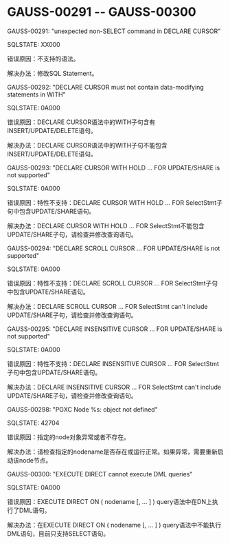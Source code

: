 # GAUSS-00291 -- GAUSS-00300<a name="ZH-CN_TOPIC_0302073024"></a>

GAUSS-00291: "unexpected non-SELECT command in DECLARE CURSOR"

SQLSTATE: XX000

错误原因：不支持的语法。

解决办法：修改SQL Statement。

GAUSS-00292: "DECLARE CURSOR must not contain data-modifying statements in WITH"

SQLSTATE: 0A000

错误原因：DECLARE CURSOR语法中的WITH子句含有INSERT/UPDATE/DELETE语句。

解决办法：DECLARE CURSOR语法中的WITH子句不能包含INSERT/UPDATE/DELETE语句。

GAUSS-00293: "DECLARE CURSOR WITH HOLD ... FOR UPDATE/SHARE is not supported"

SQLSTATE: 0A000

错误原因：特性不支持：DECLARE CURSOR WITH HOLD ... FOR SelectStmt子句中包含UPDATE/SHARE语句。

解决办法：DECLARE CURSOR WITH HOLD ... FOR SelectStmt不能包含UPDATE/SHARE子句，请检查并修改查询语句。

GAUSS-00294: "DECLARE SCROLL CURSOR ... FOR UPDATE/SHARE is not supported"

SQLSTATE: 0A000

错误原因：特性不支持：DECLARE SCROLL CURSOR ... FOR SelectStmt子句中包含UPDATE/SHARE语句。

解决办法：DECLARE SCROLL CURSOR ... FOR SelectStmt can't include UPDATE/SHARE子句，请检查并修改查询语句。

GAUSS-00295: "DECLARE INSENSITIVE CURSOR ... FOR UPDATE/SHARE is not supported"

SQLSTATE: 0A000

错误原因：特性不支持：DECLARE INSENSITIVE CURSOR ... FOR SelectStmt子句中包含UPDATE/SHARE语句。

解决办法：DECLARE INSENSITIVE CURSOR ... FOR SelectStmt can't include UPDATE/SHARE子句，请检查并修改查询语句。

GAUSS-00298: "PGXC Node %s: object not defined"

SQLSTATE: 42704

错误原因：指定的node对象异常或者不存在。

解决办法：请检查指定的nodename是否存在或运行正常。如果异常，需要重新启动该node节点。

GAUSS-00300: "EXECUTE DIRECT cannot execute DML queries"

SQLSTATE: 0A000

错误原因：EXECUTE DIRECT ON \( nodename \[, ... \] \) query语法中在DN上执行了DML语句。

解决办法：在EXECUTE DIRECT ON \( nodename \[, ... \] \) query语法中不能执行DML语句，目前只支持SELECT语句。
